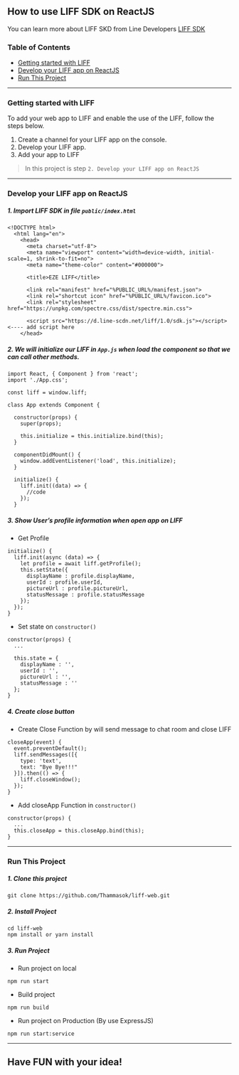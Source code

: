 ## How to use LIFF SDK on ReactJS
You can learn more about LIFF SKD from Line Developers [LIFF SDK](https://developers.line.me/en/reference/liff)

### Table of Contents
- [Getting started with LIFF](#getting-started-with-liff)
- [Develop your LIFF app on ReactJS](#develop-your-liff-app-on-reactjs)
- [Run This Project](#run-this-project)

---
### Getting started with LIFF
To add your web app to LIFF and enable the use of the LIFF, follow the steps below.

1. Create a channel for your LIFF app on the console.
2. Develop your LIFF app.
3. Add your app to LIFF

> In this project is step `2. Develop your LIFF app on ReactJS`

---
### Develop your LIFF app on ReactJS

##### 1. Import LIFF SDK in file `public/index.html`
```
<!DOCTYPE html>
  <html lang="en">
    <head>
      <meta charset="utf-8">
      <meta name="viewport" content="width=device-width, initial-scale=1, shrink-to-fit=no">
      <meta name="theme-color" content="#000000">
      
      <title>EZE LIFF</title>
      
      <link rel="manifest" href="%PUBLIC_URL%/manifest.json">
      <link rel="shortcut icon" href="%PUBLIC_URL%/favicon.ico">
      <link rel="stylesheet" href="https://unpkg.com/spectre.css/dist/spectre.min.css">
      
      <script src="https://d.line-scdn.net/liff/1.0/sdk.js"></script> <---- add script here
    </head>
```

##### 2. We will initialize our LIFF in `App.js` when load the component so that we can call other methods.

```
import React, { Component } from 'react';
import './App.css';

const liff = window.liff;  

class App extends Component {

  constructor(props) {
    super(props);
    
    this.initialize = this.initialize.bind(this);
  }

  componentDidMount() {
    window.addEventListener('load', this.initialize);
  }

  initialize() {
    liff.init((data) => {
      //code
    });
  }
```

##### 3. Show User’s profile information when open app on LIFF

* Get Profile
```
initialize() {
  liff.init(async (data) => {
    let profile = await liff.getProfile();
    this.setState({
      displayName : profile.displayName,
      userId : profile.userId,
      pictureUrl : profile.pictureUrl,
      statusMessage : profile.statusMessage
    });
  }); 
}
```
* Set state on `constructor()`
```
constructor(props) {
  ...
  
  this.state = {
    displayName : '',
    userId : '',
    pictureUrl : '',
    statusMessage : ''
  };
}
```

##### 4. Create close button

* Create Close Function by will send message to chat room and close LIFF
```
closeApp(event) {
  event.preventDefault();
  liff.sendMessages([{
    type: 'text',
    text: "Bye Bye!!!"
  }]).then(() => {
    liff.closeWindow();
  });
}
```
* Add closeApp Function in `constructor()`
```
constructor(props) {
  ...
  this.closeApp = this.closeApp.bind(this);
}
```

---
### Run This Project

##### 1. Clone this project
```
git clone https://github.com/Thammasok/liff-web.git
```

##### 2. Install Project
```
cd liff-web
npm install or yarn install
```

##### 3. Run Project
* Run project on local
```
npm run start
```
* Build project
```
npm run build
```
* Run project on Production (By use ExpressJS)
```
npm run start:service
```

---

## Have FUN with your idea!